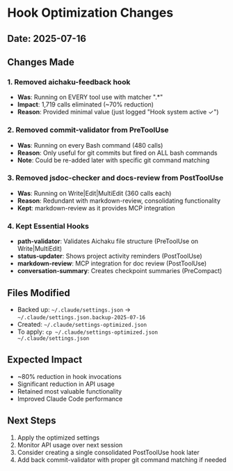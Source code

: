 # Hook Optimization Changes

## Date: 2025-07-16

## Changes Made

### 1. Removed aichaku-feedback hook

- **Was**: Running on EVERY tool use with matcher ".*"
- **Impact**: 1,719 calls eliminated (~70% reduction)
- **Reason**: Provided minimal value (just logged "Hook system active ✓")

### 2. Removed commit-validator from PreToolUse

- **Was**: Running on every Bash command (480 calls)
- **Reason**: Only useful for git commits but fired on ALL bash commands
- **Note**: Could be re-added later with specific git command matching

### 3. Removed jsdoc-checker and docs-review from PostToolUse

- **Was**: Running on Write|Edit|MultiEdit (360 calls each)
- **Reason**: Redundant with markdown-review, consolidating functionality
- **Kept**: markdown-review as it provides MCP integration

### 4. Kept Essential Hooks

- **path-validator**: Validates Aichaku file structure (PreToolUse on
  Write|MultiEdit)
- **status-updater**: Shows project activity reminders (PostToolUse)
- **markdown-review**: MCP integration for doc review (PostToolUse)
- **conversation-summary**: Creates checkpoint summaries (PreCompact)

## Files Modified

- Backed up: `~/.claude/settings.json` →
  `~/.claude/settings.json.backup-2025-07-16`
- Created: `~/.claude/settings-optimized.json`
- To apply: `cp ~/.claude/settings-optimized.json ~/.claude/settings.json`

## Expected Impact

- ~80% reduction in hook invocations
- Significant reduction in API usage
- Retained most valuable functionality
- Improved Claude Code performance

## Next Steps

1. Apply the optimized settings
2. Monitor API usage over next session
3. Consider creating a single consolidated PostToolUse hook later
4. Add back commit-validator with proper git command matching if needed
